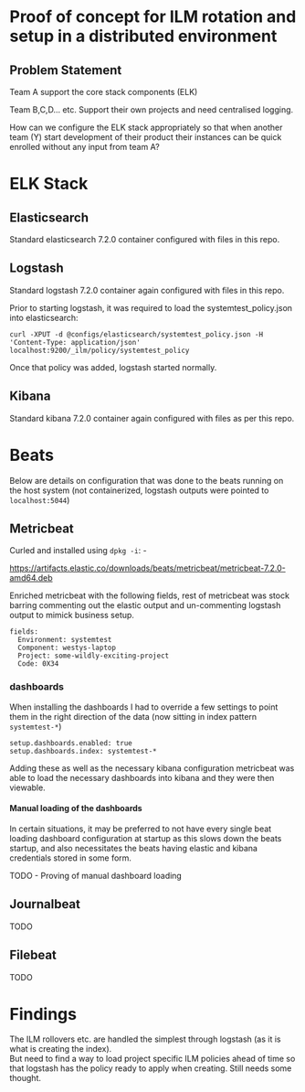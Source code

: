 # Proof of concept for ILM rotation and setup in a distributed environment

## Problem Statement
Team A support the core stack components (ELK)

Team B,C,D... etc. Support their own projects and need centralised logging.

How can we configure the ELK stack appropriately so that when another team (Y) start
development of their product their instances can be quick enrolled without any input
from team A? 

# ELK Stack

## Elasticsearch
Standard elasticsearch 7.2.0 container configured with files in this repo. 

## Logstash
Standard logstash 7.2.0 container again configured with files in this repo. 

Prior to starting logstash, it was required to load the systemtest_policy.json into elasticsearch:

`curl -XPUT -d @configs/elasticsearch/systemtest_policy.json -H 'Content-Type: application/json' localhost:9200/_ilm/policy/systemtest_policy` 

Once that policy was added, logstash started normally.

## Kibana
Standard kibana 7.2.0 container again configured with files as per this repo. 

# Beats
Below are details on configuration that was done to the beats running on 
the host system (not containerized, logstash outputs were pointed to `localhost:5044`)

## Metricbeat
Curled and installed using `dpkg -i`: -

https://artifacts.elastic.co/downloads/beats/metricbeat/metricbeat-7.2.0-amd64.deb

Enriched metricbeat with the following fields, rest of metricbeat was stock barring
commenting out the elastic output and un-commenting logstash output to mimick business
setup.
```
fields:
  Environment: systemtest
  Component: westys-laptop
  Project: some-wildly-exciting-project
  Code: 0X34

```

### dashboards

When installing the dashboards I had to override a few settings to point them in the right direction of the data
(now sitting in index pattern `systemtest-*`)

```
setup.dashboards.enabled: true
setup.dashboards.index: systemtest-*
```

Adding these as well as the necessary kibana configuration metricbeat was able to load the necessary dashboards into 
kibana and they were then viewable. 

#### Manual loading of the dashboards
In certain situations, it may be preferred to not have every single beat loading dashboard configuration at startup as
this slows down the beats startup, and also necessitates the beats having elastic and kibana credentials stored in 
some form.  

TODO - Proving of manual dashboard loading

## Journalbeat 

TODO

## Filebeat 

TODO

# Findings
The ILM rollovers etc. are handled the simplest through logstash (as it is what is creating the index).  
But need to find a way to load project specific ILM policies ahead of time so that logstash has the policy
ready to apply when creating.  Still needs some thought. 
